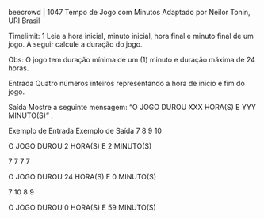 beecrowd | 1047
Tempo de Jogo com Minutos
Adaptado por Neilor Tonin, URI  Brasil

Timelimit: 1
Leia a hora inicial, minuto inicial, hora final e minuto final de um jogo. A seguir calcule a duração do jogo.

Obs: O jogo tem duração mínima de um (1) minuto e duração máxima de 24 horas.

Entrada
Quatro números inteiros representando a hora de início e fim do jogo.

Saída
Mostre a seguinte mensagem: “O JOGO DUROU XXX HORA(S) E YYY MINUTO(S)” .

Exemplo de Entrada	Exemplo de Saída
7 8 9 10

O JOGO DUROU 2 HORA(S) E 2 MINUTO(S)

7 7 7 7

O JOGO DUROU 24 HORA(S) E 0 MINUTO(S)

7 10 8 9

O JOGO DUROU 0 HORA(S) E 59 MINUTO(S)

